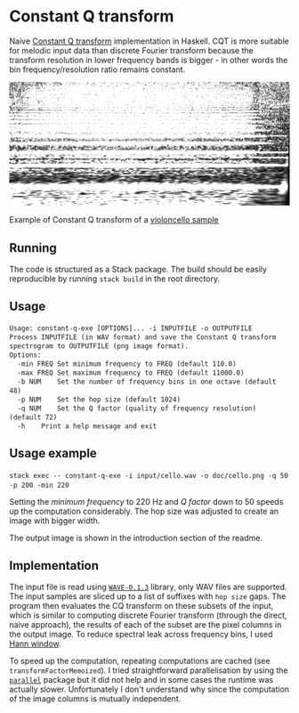 # Constant Q transform
Naive [Constant Q transform](http://academics.wellesley.edu/Physics/brown/pubs/cq1stPaper.pdf) implementation in Haskell. CQT is more suitable for melodic input data than discrete Fourier transform because the transform resolution in lower frequency bands is bigger - in other words the bin frequency/resolution ratio remains constant.

![constant q transform of cello](doc/cello.png)

Example of Constant Q transform of a [violoncello sample](input/cello.wav)
## Running
The code is structured as a Stack package. The build should be easily reproducible by running `stack build` in the root directory.

## Usage

```
Usage: constant-q-exe [OPTIONS]... -i INPUTFILE -o OUTPUTFILE
Process INPUTFILE (in WAV format) and save the Constant Q transform 
spectrogram to OUTPUTFILE (png image format).
Options:
  -min FREQ Set minimum frequency to FREQ (default 110.0)
  -max FREQ Set maximum frequency to FREQ (default 11000.0)
  -b NUM    Set the number of frequency bins in one octave (default 48)
  -p NUM    Set the hop size (default 1024)
  -q NUM    Set the Q factor (quality of frequency resolution) (default 72)
  -h    Print a help message and exit
```

## Usage example

`stack exec -- constant-q-exe -i input/cello.wav -o doc/cello.png -q 50 -p 200 -min 220`

Setting the _minimum frequency_ to 220 Hz and _Q factor_ down to 50 speeds up the computation considerably. The hop size was adjusted to create an image with bigger width.

The output image is shown in the introduction section of the readme.

## Implementation

The input file is read using [`WAVE-0.1.3`](http://hackage.haskell.org/package/WAVE) library, only WAV files are supported. The input samples are sliced up to a list of suffixes with `hop size` gaps. The program then evaluates the CQ transform on these subsets of the input, which is similar to computing discrete Fourier transform (through the direct, naive approach), the results of each of the subset are the pixel columns in the output image. To reduce spectral leak across frequency bins, I used [Hann window](https://en.wikipedia.org/wiki/Window_function#Hann_and_Hamming_windows).

To speed up the computation, repeating computations are cached (see `transformFactorMemoized`). I tried straightforward parallelisation by using the [`parallel`](http://hackage.haskell.org/package/parallel) package but it did not help and in some cases the runtime was actually slower. Unfortunately I don't understand why since the computation of the image columns is mutually independent.